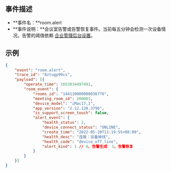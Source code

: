 ## 事件描述
- **事件名：**room.alert
- **事件说明：**会议室告警或告警恢复事件。当前每五分钟会检测一次设备情况。告警的阈值依赖 [企业管理后台设置](https://meeting.tencent.com/user-center/warning-setting)。

## 示例
```json
{
	"event": "room.alert",
	"trace_id": "8ztugp99cs",
	"payload": [{
		"operate_time": 1653034497491,
		"room_event": {
			"rooms_id": "144110000000036776",
			"meeting_room_id": 200001,
			"device_model": "iMac17,1",
			"app_version": "2.12.120.3796",
			"is_support_screen_touch": false,
			"alert_event": {
				"health_status": 2,
				"device_connect_status": "ONLINE",
				"create_time": "2022-05-20T11:19:55+08:00",
				"health_desc": "连接：设备掉线",
				"health_code": "device_off_line",
				"alert_kind": 1 // 0、告警生成  1、告警恢复
			}
		}
	}]
}
```

